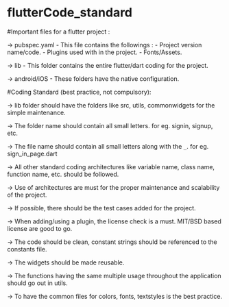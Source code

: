 # flutterCode_standard
#Important files for a flutter project : 

-> pubspec.yaml - This file contains the followings : 
	- Project version name/code.
	- Plugins used with in the project.
	- Fonts/Assets.

-> lib - This folder contains the entire flutter/dart coding for the project. 

-> android/iOS - These folders have the native configuration.

#Coding Standard (best practice, not compulsory):

-> lib folder should have the folders like src, utils, commonwidgets for the simple maintenance.

-> The folder name should contain all small letters. for eg. signin, signup, etc.

-> The file name should contain all small letters along with the `_`. for eg. sign_in_page.dart

-> All other standard coding architectures like variable name, class name, function name, etc. should be followed.

-> Use of architectures are must for the proper maintenance and scalability of the project.

-> If possible, there should be the test cases added for the project.

-> When adding/using a plugin, the license check is a must. MIT/BSD based license are good to go.  

-> The code should be clean, constant strings should be referenced to the constants file.

-> The widgets should be made reusable.

-> The functions having the same multiple usage throughout the application should go out in utils.

-> To have the common files for colors, fonts, textstyles is the best practice.
